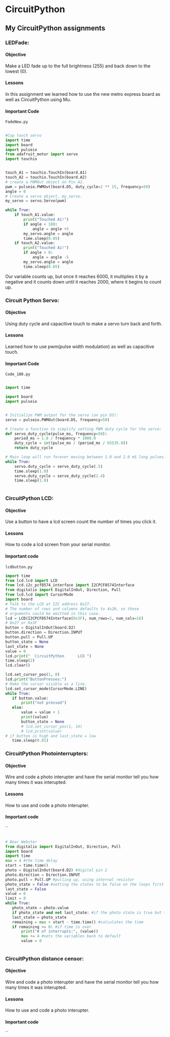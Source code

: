 # CircuitPython
## My CircuitPython assignments

### LEDFade:
#### Objective
Make a LED fade up to the full brightness (255) and back down to the lowest (0).

#### Lessons
In this assignment we learned how to use the new metro express board as well as CircuitPython using Mu.
#### Important Code
`FadeNew.py`
``` python
    
#Cap touch servo
import time
import board
import pulseio
from adafruit_motor import servo
import touchio


touch_A1 = touchio.TouchIn(board.A1)
touch_A2 = touchio.TouchIn(board.A2)
# create a PWMOut object on Pin A2.
pwm = pulseio.PWMOut(board.D5, duty_cycle=2 ** 15, frequency=50)
angle = 0
# Create a servo object, my_servo.
my_servo = servo.Servo(pwm)

while True:
    if touch_A1.value:
        print("Touched A1!")
        if angle < 180:
            angle = angle +5
        my_servo.angle = angle
        time.sleep(0.05)
    if touch_A2.value:
        print("Touched A1!")
        if angle > 0:
            angle = angle -5
        my_servo.angle = angle
        time.sleep(0.05)
```
Our variable counts up, but once it reaches 6000, it multiplies it by a negative and it counts down until it reaches 2000, where it begins to count up. 

### Circuit Python Servo:
#### Objective
Using duty cycle and capacitive touch to make a servo turn back and forth. 

#### Lessons
Learned how to use pwm(pulse width modulation) as well as capacitive touch. 
#### Important Code
`Code_180.py`
``` python

import time

import board
import pulseio


# Initialize PWM output for the servo (on pin D5):
servo = pulseio.PWMOut(board.D5, frequency=50)

# Create a function to simplify setting PWM duty cycle for the servo:
def servo_duty_cycle(pulse_ms, frequency=50):
    period_ms = 1.0 / frequency * 1000.0
    duty_cycle = int(pulse_ms / (period_ms / 65535.0))
    return duty_cycle

# Main loop will run forever moving between 1.0 and 2.0 mS long pulses:
while True:
    servo.duty_cycle = servo_duty_cycle(.5)
    time.sleep(1.0)
    servo.duty_cycle = servo_duty_cycle(2.4)
    time.sleep(1.0)
    
```
    
### CircuitPython LCD:
#### Objective 
Use a button to have a lcd screen count the number of times you click it.
    
#### Lessons
How to code a lcd screen from your serial monitor.
#### Important code
`lcdbutton.py`
 ``` python
import time
from lcd.lcd import LCD
from lcd.i2c_pcf8574_interface import I2CPCF8574Interface
from digitalio import DigitalInOut, Direction, Pull
from lcd.lcd import CursorMode
import board
# Talk to the LCD at I2C address 0x27.
# The number of rows and columns defaults to 4x20, so those
# arguments could be omitted in this case.
lcd = LCD(I2CPCF8574Interface(0x3F), num_rows=2, num_cols=16)
# 0x27 or 0x3F
button = DigitalInOut(board.D2)
button.direction = Direction.INPUT
button.pull = Pull.UP
button_state = None
last_state = None
value = 0
lcd.print("  CircuitPython    	LCD ")
time.sleep(2)
lcd.clear()

lcd.set_cursor_pos(1, 0)
lcd.print("ButtonPresses:")
# Make the cursor visible as a line.
lcd.set_cursor_mode(CursorMode.LINE)
while True:
    if button.value:
        print("not pressed")
    else:
        value = value + 1
        print(value)
        button_state = None
        # lcd.set_cursor_pos(1, 14)
        # lcd.print(value)
# if button is high and last_state = low
    time.sleep(0.01)

```

### CircuitPython Photointerrupters:
#### Objective 
Wire and code a photo interupter and have the serial monitor tell you how many times it was interupted.
    
#### Lessons
How to use and code a photo interupter.
#### Important code
``
 ``` python

# Bear Webster
from digitalio import DigitalInOut, Direction, Pull
import board
import time
max = 4 #the time delay
start = time.time()
photo = DigitalInOut(board.D2) #digital pin 2
photo.direction = Direction.INPUT
photo.pull = Pull.UP #pulling up, using internal resistor
photo_state = False #setting the states to be false on the loops first run
last_state = False
value = 0
limit = 0
while True:
    photo_state = photo.value
    if photo_state and not last_state: #if the photo state is true but the last state is false
    last_state = photo_state
    remaining = max + start - time.time() #calculates the time
    if remaining <= 0: #if time is over
        print("# of interrupts:", (value))
        max += 4 #sets the variables back to default
        value = 0
        
```

### CircuitPython distance censor:
#### Objective 
Wire and code a photo interupter and have the serial monitor tell you how many times it was interupted.
    
#### Lessons
How to use and code a photo interupter.
#### Important code
``
 ``` python

